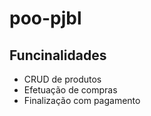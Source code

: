 # poo-pjbl

## Funcinalidades

- CRUD de produtos
- Efetuação de compras
- Finalização com pagamento




